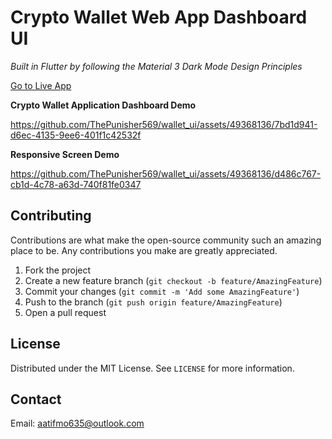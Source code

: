 # Crypto Wallet Web App Dashboard UI

*Built in Flutter by following the Material 3 Dark Mode Design Principles*

[Go to Live App](https://thepunisher569.github.io/wallet_ui/deployment/web/)

**Crypto Wallet Application Dashboard Demo**

https://github.com/ThePunisher569/wallet_ui/assets/49368136/7bd1d941-d6ec-4135-9ee6-401f1c42532f


**Responsive Screen Demo**

https://github.com/ThePunisher569/wallet_ui/assets/49368136/d486c767-cb1d-4c78-a63d-740f81fe0347



## Contributing

Contributions are what make the open-source community such an amazing place to be. Any contributions you make are greatly appreciated.

1. Fork the project
2. Create a new feature branch (`git checkout -b feature/AmazingFeature`)
3. Commit your changes (`git commit -m 'Add some AmazingFeature'`)
4. Push to the branch (`git push origin feature/AmazingFeature`)
5. Open a pull request

## License

Distributed under the MIT License. See `LICENSE` for more information.

## Contact

Email: aatifmo635@outlook.com

